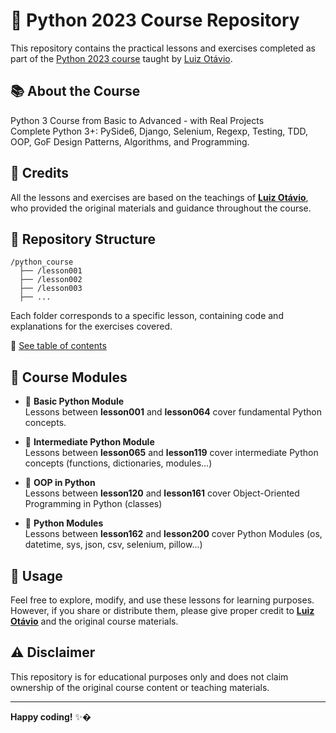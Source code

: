 # 🐍 Python 2023 Course Repository

This repository contains the practical lessons and exercises completed as part of the [Python 2023 course](https://www.udemy.com/course/python-3-do-zero-ao-avancado/) taught by [Luiz Otávio](https://github.com/luizomf).

## 📚 About the Course

Python 3 Course from Basic to Advanced - with Real Projects  
Complete Python 3+: PySide6, Django, Selenium, Regexp, Testing, TDD, OOP, GoF Design Patterns, Algorithms, and Programming.

## 🙌 Credits

All the lessons and exercises are based on the teachings of **[Luiz Otávio](https://github.com/luizomf)**, who provided the original materials and guidance throughout the course.

## 📁 Repository Structure

```
/python_course
  ├── /lesson001
  ├── /lesson002
  ├── /lesson003
  ├── ...
```

Each folder corresponds to a specific lesson, containing code and explanations for the exercises covered.

🔗 [See table of contents](https://github.com/douglasyabuki/python_course/wiki/Directory-Structure)

## 📖 Course Modules

- 🐣 **Basic Python Module**  
  Lessons between **lesson001** and **lesson064** cover fundamental Python concepts.

- 🐍 **Intermediate Python Module**  
  Lessons between **lesson065** and **lesson119** cover intermediate Python concepts (functions, dictionaries, modules...)

- 🎯 **OOP in Python**  
  Lessons between **lesson120** and **lesson161** cover Object-Oriented Programming in Python (classes)

- 🧰 **Python Modules**  
  Lessons between **lesson162** and **lesson200** cover Python Modules (os, datetime, sys, json, csv, selenium, pillow...)


## 🚀 Usage

Feel free to explore, modify, and use these lessons for learning purposes. However, if you share or distribute them, please give proper credit to **[Luiz Otávio](https://github.com/luizomf)** and the original course materials.

## ⚠️ Disclaimer

This repository is for educational purposes only and does not claim ownership of the original course content or teaching materials.

---

**Happy coding!** ✨�

